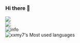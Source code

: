 ### Hi there 👋

<!--
**xxmy7/xxmy7** is a ✨ _special_ ✨ repository because its `README.md` (this file) appears on your GitHub profile.

Here are some ideas to get you started:

- 🔭 I’m currently working on ...
- 🌱 I’m currently learning ...
- 👯 I’m looking to collaborate on ...
- 🤔 I’m looking for help with ...
- 💬 Ask me about ...
- 📫 How to reach me: ...
- 😄 Pronouns: ...
- ⚡ Fun fact: ...
-->
![](https://visitor-badge.glitch.me/badge?page_id=xxmy7.readme)  
![](http://antzuhl.cn:4000/get/@xxmy7.readme)  
![info](https://github-readme-stats.vercel.app/api?username=xxmy7&show_icons=true&count_private=true&hide=prs&theme=default_repocard)  
![xxmy7's Most used languages](https://github-readme-stats.vercel.app/api/top-langs?username=xxmy7&show_icons=true&count_private=true&theme=gotham)
